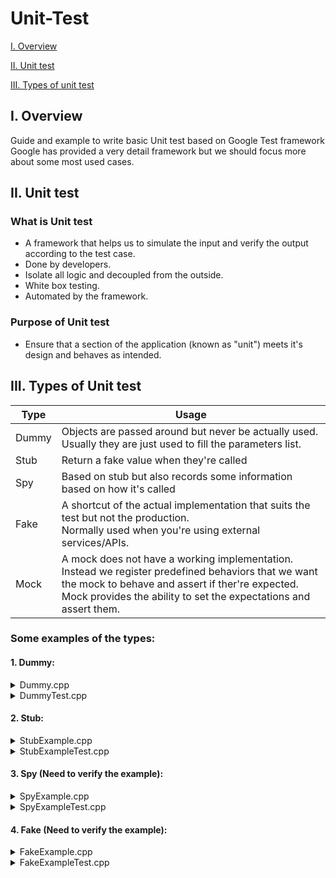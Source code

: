# Unit-Test

[I. Overview](#overview)

[II. Unit test](#unittest)

[III. Types of unit test](#types)

<a name="overview"></a>
## I. Overview

Guide and example to write basic Unit test based on Google Test framework
Google has provided a very detail framework but we should focus more about some most used cases.

<a name="unittest"></a>
## II. Unit test

### What is Unit test

- A framework that helps us to simulate the input and verify the output according to the test case.
- Done by developers.
- Isolate all logic and decoupled from the outside.
- White box testing.
- Automated by the framework.

### Purpose of Unit test
- Ensure that a section of the application (known as "unit") meets it's design and behaves as intended.

<a name="types"></a>
## III. Types of Unit test

| Type | Usage |
|------|-------|
| Dummy | Objects are passed around but never be actually used.<br>Usually they are just used to fill the parameters list. |
| Stub | Return a fake value when they're called |
| Spy | Based on stub but also records some information based on how it's called |
| Fake | A shortcut of the actual implementation that suits the test but not the production.<br>Normally used when you're using external services/APIs. |
| Mock | A mock does not have a working implementation. Instead we register predefined behaviors that we want the mock to behave and assert if ther're expected.<br>Mock provides the ability to set the expectations and assert them. |

### Some examples of the types:
#### 1. Dummy:

<details>
  <summary>Dummy.cpp</summary>
  
 ```C++
  State Example::doSomething(const uint32_t value)
  {
      State ret = STATE_ERROR;
      if (STATE_ERROR == m_state)
          {
              Foo::doSomeOthers(value));
              ret = STATE_SUCCESS;
          }
      return ret;
  }
 ``` 
</details>

<details>
  <summary>DummyTest.cpp</summary>
  
 ```C++
  TEST_F(ExampleTest, doSomeThing_01)
  {
      //precondition set state != STATE_READY
      testObject->setState(STATE_ERROR);
      //run the test
      auto ret = testObject->doSomething(0);
      EXPECT_EQ(ret, STATE_ERROR);
  }
 ```
</details>

#### 2. Stub:

<details>
  <summary>StubExample.cpp</summary>
  
  ```C++
  class Service
  {
      public:
          string doSomething(UserModeInterface user)
          {
              /*Do something*/
              return user.getUuid();
          }
  };
  ```
</details>

<details>
  <summary>StubExampleTest.cpp</summary>
  
  ```C++
  class UserModelStub : public UserModeInterface
  {
      public:
          string getUuid()
          {
              return 0000-0000-0000-0001;
          }
  };

  TEST_F(ServiceTest, doSomething_01)
  {
      //run the test
      auto uuid = service.doSomething(new UserModelStub());
      EXPECT_THAT(uuid, StrEq("0000-0000-0000-0001");
  }
  ```
  
</details>

#### 3. Spy (Need to verify the example):

<details>
  <summary>SpyExample.cpp</summary>
  
  ```C++
  class Logger
  {
      public:
          void log(string message) = 0;
  };
  
  class UserNotifier
  {
      public:
          UserNotifier(Logger logger): m_logger(logger) {}
  
          void registerUser(UserModeInterface user)
          {
              m_logger.log("Notifying the user: " + user.name());
          }
      private:
          Logger m_logger;
  };
  ```

</details>

<details>
  <summary>SpyExampleTest.cpp</summary>
  
  ```C++
  class LoggerSpy : public Logger
  {
      puclic:
          vector<string> messages{};
          void log(string message): void
          {
              messages.push_back(message);
          }
  };
  
  TEST_F(UserNotifierTest, registerUser_01)
  {
      LoggerSpy logger = new LoggerSpy();
      UserNotifier notifier = new UserNotifier(logger);
  
      User user = new User(name = "Hello");
      notifier.registerUser(user);
      EXPECT_THAT(logger.messages.back(), StrEq("Notifying the user: Hello));
  }
  ```
  
</details>
  
#### 4. Fake (Need to verify the example):
<details>
  <summary>FakeExample.cpp</summary>
  
  ```C++
  class FakeExample
  {
      public:
          virtual void doSomething(int& value, int& error)
          {
              value = External::API::getValue();
              error = External::API::getError();
          }
  };
  ```

</details>

<details>
  <summary>FakeExampleTest.cpp</summary>
  
  ```C++
  class FakeExampleTest : public FakeExample
  {
      public:
          void doSomething(int& value, int& error) override
          {
              value = m_value;
              error = m_error;
          }
          int m_value;
          int m_error;
  };
  ```
  
</details>
  
